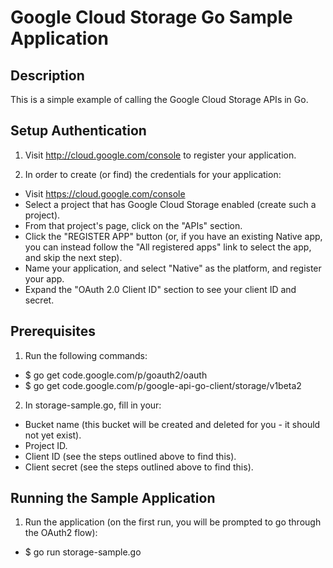 # Google Cloud Storage Go Sample Application

## Description
This is a simple example of calling the Google Cloud Storage APIs in Go.

## Setup Authentication
1) Visit http://cloud.google.com/console to register your application.

2) In order to create (or find) the credentials for your application:
- Visit https://cloud.google.com/console
- Select a project that has Google Cloud Storage enabled (create such a project).
- From that project's page, click on the "APIs" section.
- Click the "REGISTER APP" button (or, if you have an existing Native app, you can instead follow the "All registered apps" link to select the app, and skip the next step).
- Name your application, and select "Native" as the platform, and register your app.
- Expand the "OAuth 2.0 Client ID" section to see your client ID and secret.


## Prerequisites
1) Run the following commands:
* $ go get code.google.com/p/goauth2/oauth
* $ go get code.google.com/p/google-api-go-client/storage/v1beta2

2) In storage-sample.go, fill in your:
- Bucket name (this bucket will be created and deleted for you - it
      should not yet exist).
- Project ID.
- Client ID (see the steps outlined above to find this).
- Client secret (see the steps outlined above to find this).


## Running the Sample Application
1) Run the application (on the first run, you will be prompted to go through the OAuth2 flow):
  * $ go run storage-sample.go
